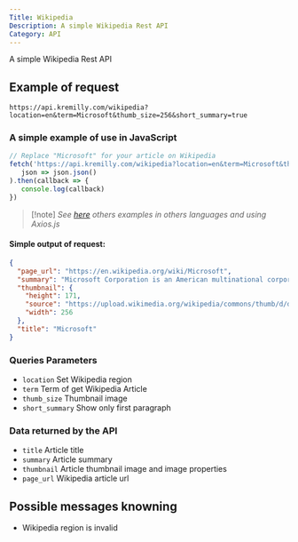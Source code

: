 ```yaml
---
Title: Wikipedia
Description: A simple Wikipedia Rest API
Category: API
---
```

A simple Wikipedia Rest API

## Example of request

```shell
https://api.kremilly.com/wikipedia?location=en&term=Microsoft&thumb_size=256&short_summary=true
```

### A simple example of use in JavaScript

```javascript
// Replace "Microsoft" for your article on Wikipedia
fetch('https://api.kremilly.com/wikipedia?location=en&term=Microsoft&thumb_size=256&short_summary=true').then(
   json => json.json()
).then(callback => { 
   console.log(callback) 
})
```

> [!note] *See [here](https://github.com/kremilly/MyApis/tree/main/examples/wikipedia) others examples in others languages and using Axios.js*

#### Simple output of request:

```json
{
  "page_url": "https://en.wikipedia.org/wiki/Microsoft",
  "summary": "Microsoft Corporation is an American multinational corporation and technology company headquartered in Redmond, Washington. Microsoft's best-known software products are the Windows line of operating systems, the Microsoft 365 suite of productivity applications, and the Edge web browser. Its flagship hardware products are the Xbox video game consoles and the Microsoft Surface lineup of touchscreen personal computers. Microsoft ranked No. 14 in the 2022 Fortune 500 rankings of the largest United States corporations by total revenue; and it was the world's largest software maker by revenue in 2022 according to Forbes Global 2000. It is considered one of the Big Five American information technology companies, alongside Alphabet (parent company of Google), Amazon, Apple, and Meta (parent company of Facebook).",
  "thumbnail": {
    "height": 171,
    "source": "https://upload.wikimedia.org/wikipedia/commons/thumb/d/d6/Aerial_Microsoft_West_Campus_August_2009.jpg/256px-Aerial_Microsoft_West_Campus_August_2009.jpg",
    "width": 256
  },
  "title": "Microsoft"
}
```

### Queries Parameters

* `location` Set Wikipedia region
* `term` Term of get Wikipedia Article
* `thumb_size` Thumbnail image
* `short_summary` Show only first paragraph

### Data returned by the API

* `title` Article title
* `summary` Article summary
* `thumbnail` Article thumbnail image and image properties
* `page_url` Wikipedia article url

## Possible messages knowning

* Wikipedia region is invalid
